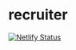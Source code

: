 # recruiter

[![Netlify Status](https://api.netlify.com/api/v1/badges/5fd80707-bee6-43a9-adb2-9eae1bfb016a/deploy-status)](https://app.netlify.com/sites/great-vibes-recruiter-assignment/deploys)
